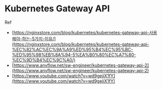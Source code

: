 # Kubernetes Gateway API

Ref

* [https://nginxstore.com/blog/kubernetes/kubernetes-gateway-api-사용해야-하는-5가지-이유/](https://nginxstore.com/blog/kubernetes/kubernetes-gateway-api-%EC%82%AC%EC%9A%A9%ED%95%B4%EC%95%BC-%ED%95%98%EB%8A%94-5%EA%B0%80%EC%A7%80-%EC%9D%B4%EC%9C%A0/)
* [https://www.anyflow.net/sw-engineer/kubernetes-gateway-api-2](https://www.anyflow.net/sw-engineer/kubernetes-gateway-api-2)
* [https://www.youtube.com/watch?v=wd9gejiX1fY](https://www.youtube.com/watch?v=wd9gejiX1fY)
